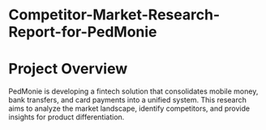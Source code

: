 # Competitor-Market-Research-Report-for-PedMonie
# Project Overview
PedMonie is developing a fintech solution that consolidates mobile money, bank transfers, and card payments into a unified system. This research aims to analyze the market landscape, identify competitors, and provide insights for product differentiation.
